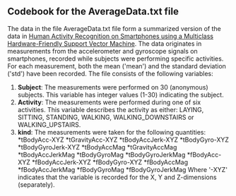## Codebook for the AverageData.txt file
The data in the file AverageData.txt file form a summarized version of the data in [Human Activity Recognition on Smartphones using a Multiclass Hardware-Friendly Support Vector Machine](http://archive.ics.uci.edu/ml/datasets/Human+Activity+Recognition+Using+Smartphones).
The data originates in measurements from the accelerometer and gyroscope signals on smartphones, recorded while subjects were performing specific activities.
For each measurement, both the mean ('mean') and the standard deviation ('std') have been recorded. 
The file consists of the following variables:
1. **Subject**: The measurements were performed on 30 (anonymous) subjects. This variable has integer values (1-30) indicating the subject.
2. **Activity**: The measurements were performed during one of six activities. This variable describes the activity as either: 
LAYING, SITTING, STANDING, WALKING, WALKING_DOWNSTAIRS or WALKING_UPSTAIRS.
3. **kind**: The measurements were taken for the following quantities: 
  *tBodyAcc-XYZ
  *tGravityAcc-XYZ
  *tBodyAccJerk-XYZ
  *tBodyGyro-XYZ
  *tBodyGyroJerk-XYZ
  *tBodyAccMag
  *tGravityAccMag
  *tBodyAccJerkMag
  *tBodyGyroMag
  *tBodyGyroJerkMag
  *fBodyAcc-XYZ
  *fBodyAccJerk-XYZ
  *fBodyGyro-XYZ
  *fBodyAccMag
  *fBodyAccJerkMag
  *fBodyGyroMag
  *fBodyGyroJerkMag
Where '-XYZ' indicates that the variable is recorded for the X, Y and Z-dimensions (separately).
